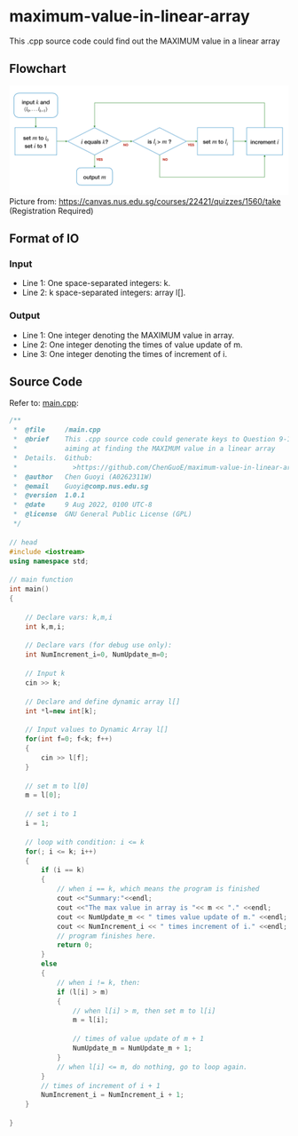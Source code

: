 # maximum-value-in-linear-array
This .cpp source code could find out the MAXIMUM value in a linear array

## Flowchart
![image](https://github.com/ChenGuoE/maximum-value-in-linear-array/blob/main/Lecture%20Resource/flowchart.png)
Picture from: https://canvas.nus.edu.sg/courses/22421/quizzes/1560/take (Registration Required)

## Format of IO

### Input
* Line 1: One space-separated integers: k.
* Line 2: k space-separated integers: array l[].

### Output
* Line 1: One integer denoting the MAXIMUM value in array.
* Line 2: One integer denoting the times of value update of m.
* Line 3: One integer denoting the times of increment of i.

## Source Code
Refer to: [main.cpp](https://github.com/ChenGuoE/maximum-value-in-linear-array/blob/main/main.cpp):
```cpp
/**
 *  @file     /main.cpp
 *  @brief    This .cpp source code could generate keys to Question 9-11
 *  		  aiming at finding the MAXIMUM value in a linear array
 *  Details.  Github:
 *  			>https://github.com/ChenGuoE/maximum-value-in-linear-array
 *  @author   Chen Guoyi (A0262311W)
 *  @email    Guoyi@comp.nus.edu.sg	
 *  @version  1.0.1
 *  @date     9 Aug 2022, 0100 UTC-8
 *  @license  GNU General Public License (GPL)
 */

// head
#include <iostream>
using namespace std;

// main function
int main() 
{

	// Declare vars: k,m,i
    int k,m,i;  
    
    // Declare vars (for debug use only):
    int NumIncrement_i=0, NumUpdate_m=0;
    
	// Input k
	cin >> k;
	
	// Declare and define dynamic array l[]
    int *l=new int[k];
    
	// Input values to Dynamic Array l[]   
    for(int f=0; f<k; f++)
    {
        cin >> l[f];
    }
    
	// set m to l[0]
    m = l[0];

	// set i to 1
    i = 1;
    
    // loop with condition: i <= k
    for(; i <= k; i++)
    {
    	if (i == k)
    	{
    		// when i == k, which means the program is finished
    		cout <<"Summary:"<<endl;
    		cout <<"The max value in array is "<< m << "." <<endl;
    		cout << NumUpdate_m << " times value update of m." <<endl;
			cout << NumIncrement_i << " times increment of i." <<endl;
    		// program finishes here.
    		return 0; 
		} 
		else
		{
			// when i != k, then:
			if (l[i] > m)
			{
				// when l[i] > m, then set m to l[i]
				m = l[i];
				
				// times of value update of m + 1
				NumUpdate_m = NumUpdate_m + 1; 
			}
			// when l[i] <= m, do nothing, go to loop again.
		}
		// times of increment of i + 1
		NumIncrement_i = NumIncrement_i + 1;
	}

}


```
